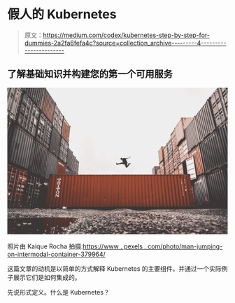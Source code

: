 # 假人的 Kubernetes

> 原文：<https://medium.com/codex/kubernetes-step-by-step-for-dummies-2a2fa6fefa4c?source=collection_archive---------4----------------------->

## 了解基础知识并构建您的第一个可用服务

![](img/30c51784bb2d273b1b4caa8310c5aaeb.png)

照片由 Kaique Rocha 拍摄:[https://www . pexels . com/photo/man-jumping-on-intermodal-container-379964/](https://www.pexels.com/photo/man-jumping-on-intermodal-container-379964/)

这篇文章的动机是以简单的方式解释 Kubernetes 的主要组件，并通过一个实际例子展示它们是如何集成的。

先说形式定义。什么是 Kubernetes？
